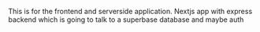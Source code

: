 This is for the frontend and serverside application. Nextjs app with express backend which is going to talk to a superbase database and maybe auth

